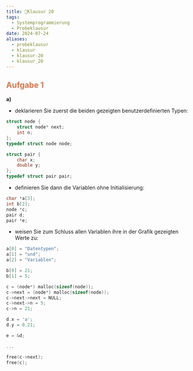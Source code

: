 ```yaml
---
title: 🔏Klausur 20
tags:
  - Systemprogrammierung
  - Probeklausur
date: 2024-07-24
aliases:
  - probeklausur
  - klausur
  - klausur-20
  - klausur_20
---
```

## <font color="#e97144">Aufgabe 1</font>

**a)**
- deklarieren Sie zuerst die beiden gezeigten benutzerdefinierten Typen:
```c 
struct node {
	struct node* next;
	int n;
};
typedef struct node node;

struct pair {
	char x;
	double y;
};
typedef struct pair pair;
```

- definieren Sie dann die Variablen ohne Initialisierung:
```c
char *a[3];
int b[2];
node *c;
pair d;
pair *e;
```

- weisen Sie zum Schluss allen Variablen ihre in der Grafik gezeigten Werte zu:
```c
a[0] = "Datentypen";
a[1] = "und";
a[2] = "Variablen";

b[0] = 21;
b[1] = 5;

c = (node*) malloc(sizeof(node));
c->next = (node*) malloc(sizeof(node));
c->next->next = NULL;
c->next->n = 5;
c->n = 21;

d.x = 'a';
d.y = 0.21;

e = &d;

...

free(c->next);
free(c);
```